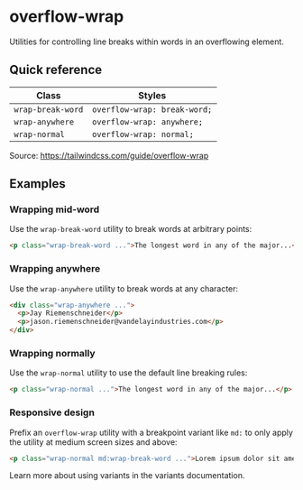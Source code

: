 # overflow-wrap

Utilities for controlling line breaks within words in an overflowing element.

## Quick reference

| Class             | Styles                         |
|-------------------|--------------------------------|
| `wrap-break-word` | `overflow-wrap: break-word;`   |
| `wrap-anywhere`   | `overflow-wrap: anywhere;`     |
| `wrap-normal`     | `overflow-wrap: normal;`       |

Source: https://tailwindcss.com/guide/overflow-wrap

## Examples

### Wrapping mid-word

Use the `wrap-break-word` utility to break words at arbitrary points:

```html
<p class="wrap-break-word ...">The longest word in any of the major...</p>
```

### Wrapping anywhere

Use the `wrap-anywhere` utility to break words at any character:

```html
<div class="wrap-anywhere ...">
  <p>Jay Riemenschneider</p>
  <p>jason.riemenschneider@vandelayindustries.com</p>
</div>
```

### Wrapping normally

Use the `wrap-normal` utility to use the default line breaking rules:

```html
<p class="wrap-normal ...">The longest word in any of the major...</p>
```

### Responsive design

Prefix an `overflow-wrap` utility with a breakpoint variant like `md:` to only apply the utility at medium screen sizes and above:

```html
<p class="wrap-normal md:wrap-break-word ...">Lorem ipsum dolor sit amet...</p>
```

Learn more about using variants in the variants documentation.
